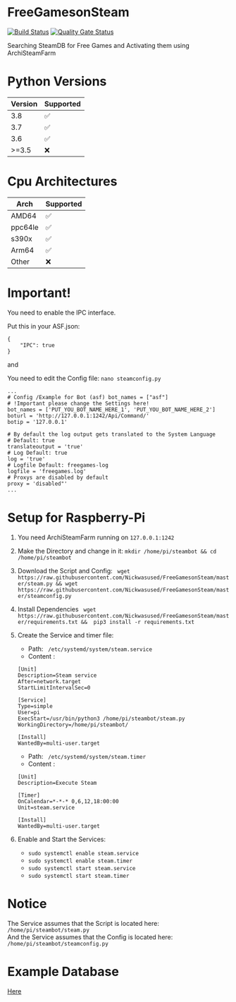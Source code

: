 # FreeGamesonSteam <br>
[![Build Status](https://travis-ci.org/Nickwasused/FreeGamesonSteam.svg?branch=master)](https://travis-ci.org/Nickwasused/FreeGamesonSteam) 
[![Quality Gate Status](https://sonarcloud.io/api/project_badges/measure?project=Nickwasused_FreeGamesonSteam&metric=alert_status)](https://sonarcloud.io/dashboard?id=Nickwasused_FreeGamesonSteam) 

Searching SteamDB for Free Games and Activating them using  ArchiSteamFarm 

# Python Versions

| Version | Supported          |
| ------- | ------------------ |
|   3.8   | :white_check_mark: |
|   3.7   | :white_check_mark: |
|   3.6   | :white_check_mark: |
| >=3.5   | :x:                |

# Cpu Architectures

|   Arch  | Supported          |
| ------- | ------------------ |
|  AMD64  | :white_check_mark: |
| ppc64le | :white_check_mark: |
|  s390x  | :white_check_mark: |
|  Arm64  | :white_check_mark: |
|  Other  | :x:                |

# Important!
You need to enable the IPC interface.

Put this in your ASF.json:
```
{
	"IPC": true
}
```

and

You need to edit the Config file: ``` nano steamconfig.py ```
```
...
# Config /Example for Bot (asf) bot_names = ["asf"]
# !Important please change the Settings here!
bot_names = ['PUT_YOU_BOT_NAME_HERE_1', 'PUT_YOU_BOT_NAME_HERE_2']
boturl = 'http://127.0.0.1:1242/Api/Command/'
botip = '127.0.0.1'

# By default the log output gets translated to the System Language
# Default: true
translateoutput = 'true'
# Log Default: true
log = 'true'
# Logfile Default: freegames-log
logfile = 'freegames.log'
# Proxys are disabled by default
proxy = 'disabled"'
...
```

# Setup for Raspberry-Pi

1. You need ArchiSteamFarm running on ``` 127.0.0.1:1242 ```
2. Make the Directory and change in it: ``` mkdir /home/pi/steambot && cd /home/pi/steambot ```
3. Download the Script and Config: ``` wget https://raw.githubusercontent.com/Nickwasused/FreeGamesonSteam/master/steam.py && wget https://raw.githubusercontent.com/Nickwasused/FreeGamesonSteam/master/steamconfig.py```
4. Install Dependencies ```  wget https://raw.githubusercontent.com/Nickwasused/FreeGamesonSteam/master/requirements.txt &&  pip3 install -r requirements.txt ```
5. Create the Service and timer file:
	- Path: ``` /etc/systemd/system/steam.service```
	- Content : 
	```
	[Unit]
	Description=Steam service
	After=network.target
	StartLimitIntervalSec=0

	[Service]
	Type=simple
	User=pi
	ExecStart=/usr/bin/python3 /home/pi/steambot/steam.py
	WorkingDirectory=/home/pi/steambot/

	[Install]
	WantedBy=multi-user.target
	```
				
	- Path: ``` /etc/systemd/system/steam.timer```
	- Content : 
	```
	[Unit]
	Description=Execute Steam

	[Timer]
	OnCalendar=*-*-* 0,6,12,18:00:00
	Unit=steam.service

	[Install]
	WantedBy=multi-user.target
	```
	
6. Enable and Start the Services:
	- ``` sudo systemctl enable steam.service ```
	- ``` sudo systemctl enable steam.timer ```
	- ``` sudo systemctl start steam.service ```
	- ``` sudo systemctl start steam.timer ```

# Notice

The Service assumes that the Script is located here: ``` /home/pi/steambot/steam.py ``` <br>
And the Service assumes that the Config is located here: ``` /home/pi/steambot/steamconfig.py ```

# Example Database

[Here](examples/example.md)
